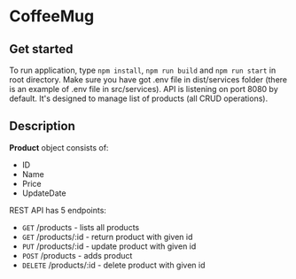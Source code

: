 # CoffeeMug

## Get started

To run application, type `npm install`, `npm run build` and `npm run start` in root directory.
Make sure you have got .env file in dist/services folder (there is an example of .env file in src/services).
API is listening on port 8080 by default.
It's designed to manage list of products (all CRUD operations).

## Description

<b>Product</b> object consists of:

-   ID
-   Name
-   Price
-   UpdateDate

REST API has 5 endpoints:

-   `GET` /products - lists all products
-   `GET` /products/:id - return product with given id
-   `PUT` /products/:id - update product with given id
-   `POST` /products - adds product
-   `DELETE` /products/:id - delete product with given id
